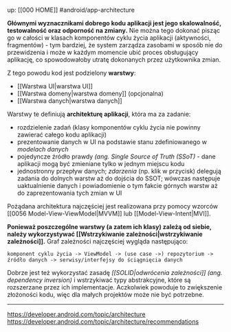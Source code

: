 up: [[000 HOME]]
#android/app-architecture

**Głównymi wyznacznikami dobrego kodu aplikacji jest jego skalowalność, testowalność oraz odporność na zmiany.** Nie można tego dokonać pisząc go w całości w klasach komponentów cyklu życia aplikacji (aktywności, fragmentów) - tym bardziej, że system zarządza zasobami w sposób nie do przewidzenia i może w każdym momencie ubić proces obsługujący aplikację, co spowodowałoby utratę dokonanych przez użytkownika zmian.

Z tego powodu kod jest podzielony **warstwy**:
- [[Warstwa UI|warstwa UI]]
- [[Warstwa domeny|warstwa domeny]] (opcjonalna)
- [[Warstwa danych|warstwa danych]]

Warstwy te definiują **architekturę aplikacji**, która ma za zadanie:
- rozdzielenie zadań (klasy komponentów cyklu życia nie powinny zawierać całego kodu aplikacji)
- prezentowanie danych w UI na podstawie stanu zdefiniowanego w _modelach danych_
- pojedyncze źródło prawdy _(ang. Single Source of Truth (SSoT)_ - dane aplikacji mogą być zmieniane tylko w jednym miejscu kodu
- jednostronny przepływ danych; _zdarzenia_ (np. klik w przycisk) delegują zadania do dolnych warstw aż do dojścia do SSOT; wówczas następuje uaktualnienie danych i powiadomienie o tym fakcie górnych warstw aż do zaprezentowania tych zmian w UI

Pożądana architektura najczęściej jest realizowana przy pomocy wzorców [[0056 Model-View-ViewModel|MVVM]] lub [[Model-View-Intent|MVI]].


**Ponieważ poszczególne warstwy (a zatem ich klasy) zależą od siebie, należy wykorzystywać [[Wstrzykiwanie zależności|wstrzykiwanie zależności]].** Graf zależności najczęściej wygląda następująco:

```
komponent cyklu życia -> ViewModel -> (use case ->) repozytorium -> źródło danych -> serwisy/interfejsy do ściągnięcia danych
```

Dobrze jest też wykorzystać zasadę _[[SOLID|odwrócenia zależności]] (ang. dependency inversion)_ i wstrzykiwać typy abstrakcyjne, które są rozszerzane przez ich implementacje. Aczkolwiek powoduje to zwiększenie złożoności kodu, więc dla małych projektów może nie być potrzebne.

---
https://developer.android.com/topic/architecture
https://developer.android.com/topic/architecture/recommendations